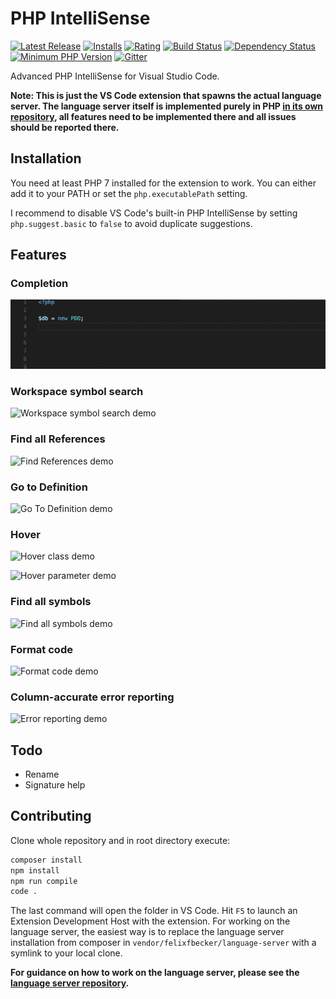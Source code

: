 # PHP IntelliSense

[![Latest Release](https://vsmarketplacebadge.apphb.com/version-short/felixfbecker.php-intellisense.svg)](https://marketplace.visualstudio.com/items?itemName=felixfbecker.php-intellisense) [![Installs](https://vsmarketplacebadge.apphb.com/installs/felixfbecker.php-intellisense.svg)](https://marketplace.visualstudio.com/items?itemName=felixfbecker.php-intellisense) [![Rating](https://vsmarketplacebadge.apphb.com/rating-short/felixfbecker.php-intellisense.svg)](https://marketplace.visualstudio.com/items?itemName=felixfbecker.php-intellisense) [![Build Status](https://travis-ci.org/felixfbecker/vscode-php-intellisense.svg?branch=master)](https://travis-ci.org/felixfbecker/vscode-php-intellisense) [![Dependency Status](https://gemnasium.com/felixfbecker/vscode-php-intellisense.svg)](https://gemnasium.com/felixfbecker/vscode-php-intellisense) [![Minimum PHP Version](https://img.shields.io/badge/php-%3E%3D%207.0-8892BF.svg)](https://php.net/) [![Gitter](https://badges.gitter.im/felixfbecker/vscode-php-intellisense.svg)](https://gitter.im/felixfbecker/vscode-php-intellisense?utm_source=badge&utm_medium=badge&utm_campaign=pr-badge)

Advanced PHP IntelliSense for Visual Studio Code.

**Note: This is just the VS Code extension that spawns the actual language server. The language server itself is implemented purely in PHP [in its own repository](https://github.com/felixfbecker/php-language-server), all features need to be implemented there and all issues should be reported there.**

## Installation

You need at least PHP 7 installed for the extension to work. You can either add it to your PATH or set the `php.executablePath` setting. 

I recommend to disable VS Code's built-in PHP IntelliSense by setting `php.suggest.basic` to `false` to avoid duplicate suggestions.

## Features

### Completion
![Completion search demo](https://github.com/felixfbecker/vscode-php-intellisense/raw/master/images/completion.gif)

### Workspace symbol search
![Workspace symbol search demo](https://github.com/felixfbecker/vscode-php-intellisense/raw/master/images/workspaceSymbol.gif)

### Find all References
![Find References demo](https://github.com/felixfbecker/vscode-php-intellisense/raw/master/images/references.png)

### Go to Definition
![Go To Definition demo](https://github.com/felixfbecker/vscode-php-intellisense/raw/master/images/definition.gif)

### Hover
![Hover class demo](https://github.com/felixfbecker/vscode-php-intellisense/raw/master/images/hoverClass.png)

![Hover parameter demo](https://github.com/felixfbecker/vscode-php-intellisense/raw/master/images/hoverParam.png)

### Find all symbols
![Find all symbols demo](https://github.com/felixfbecker/vscode-php-intellisense/raw/master/images/documentSymbol.gif)

### Format code
![Format code demo](https://github.com/felixfbecker/vscode-php-intellisense/raw/master/images/formatDocument.gif)

### Column-accurate error reporting
![Error reporting demo](https://github.com/felixfbecker/vscode-php-intellisense/raw/master/images/publishDiagnostics.png)


## Todo
 - Rename
 - Signature help

## Contributing

Clone whole repository and in root directory execute:
```bash
composer install 
npm install
npm run compile
code .
```
The last command will open the folder in VS Code. Hit `F5` to launch an Extension Development Host with the extension.
For working on the language server, the easiest way is to replace the language server installation from composer in `vendor/felixfbecker/language-server` with a symlink to your local clone.

**For guidance on how to work on the language server, please see the [language server repository](https://github.com/felixfbecker/php-language-server).**
